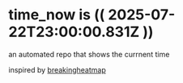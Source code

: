 # time_now is (( 2025-07-22T23:00:00.831Z ))

an automated repo that shows the currnent time

inspired by [breakingheatmap](https://github.com/breakingheatmap/breakingheatmap)